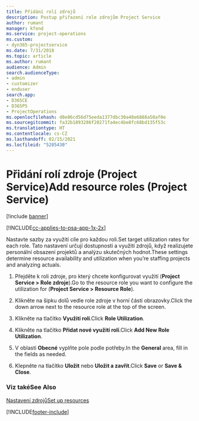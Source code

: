 ```yaml
---
title: Přidání rolí zdrojů
description: Postup přiřazení role zdrojům Project Service
author: rumant
manager: kfend
ms.service: project-operations
ms.custom:
- dyn365-projectservice
ms.date: 7/31/2018
ms.topic: article
ms.author: rumant
audience: Admin
search.audienceType:
- admin
- customizer
- enduser
search.app:
- D365CE
- D365PS
- ProjectOperations
ms.openlocfilehash: d0e86cd56d75eeda1377dbc30a48e6888a50af0e
ms.sourcegitcommit: fa32b1893286f20271fa4ec4be8fc68bd135f53c
ms.translationtype: HT
ms.contentlocale: cs-CZ
ms.lasthandoff: 02/15/2021
ms.locfileid: "5285430"
---
```

# <a name="add-resource-roles-project-service"></a><span data-ttu-id="67b8e-103">Přidání rolí zdroje (Project Service)</span><span class="sxs-lookup"><span data-stu-id="67b8e-103">Add resource roles (Project Service)</span></span>

[!include [banner](../includes/psa-now-project-operations.md)]

[!INCLUDE[cc-applies-to-psa-app-1x-2x](../includes/cc-applies-to-psa-app-1x-2x.md)]

<span data-ttu-id="67b8e-104">Nastavte sazby za využití cíle pro každou roli.</span><span class="sxs-lookup"><span data-stu-id="67b8e-104">Set target utilization rates for each role.</span></span> <span data-ttu-id="67b8e-105">Tato nastavení určují dostupnosti a využití zdrojů, když realizujete personální obsazení projektů a analýzu skutečných hodnot.</span><span class="sxs-lookup"><span data-stu-id="67b8e-105">These settings determine resource availability and utilization when you’re staffing projects and analyzing actuals.</span></span>  
  
1.  <span data-ttu-id="67b8e-106">Přejděte k roli zdroje, pro který chcete konfigurovat využití (**Project Service > Role zdroje**).</span><span class="sxs-lookup"><span data-stu-id="67b8e-106">Go to the resource role you want to configure the utilization for (**Project Service > Resource Role**).</span></span>  
  
2.  <span data-ttu-id="67b8e-107">Klikněte na šipku dolů vedle role zdroje v horní části obrazovky.</span><span class="sxs-lookup"><span data-stu-id="67b8e-107">Click the down arrow next to the resource role at the top of the screen.</span></span>  
  
3.  <span data-ttu-id="67b8e-108">Klikněte na tlačítko **Využití rolí**.</span><span class="sxs-lookup"><span data-stu-id="67b8e-108">Click **Role Utilization**.</span></span>  
  
4.  <span data-ttu-id="67b8e-109">Klikněte na tlačítko **Přidat nové využití rolí**.</span><span class="sxs-lookup"><span data-stu-id="67b8e-109">Click **Add New Role Utilization**.</span></span>  
  
5.  <span data-ttu-id="67b8e-110">V oblasti **Obecné** vyplňte pole podle potřeby.</span><span class="sxs-lookup"><span data-stu-id="67b8e-110">In the **General** area, fill in the fields as needed.</span></span>  
  
6.  <span data-ttu-id="67b8e-111">Klepněte na tlačítko **Uložit** nebo **Uložit a zavřít**.</span><span class="sxs-lookup"><span data-stu-id="67b8e-111">Click **Save** or **Save & Close**.</span></span>  
  
### <a name="see-also"></a><span data-ttu-id="67b8e-112">Viz také</span><span class="sxs-lookup"><span data-stu-id="67b8e-112">See Also</span></span>  
 [<span data-ttu-id="67b8e-113">Nastavení zdrojů</span><span class="sxs-lookup"><span data-stu-id="67b8e-113">Set up resources</span></span>](../psa/set-up-resources.md)


[!INCLUDE[footer-include](../includes/footer-banner.md)]